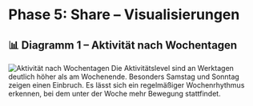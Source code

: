 # Phase 5: Share – Visualisierungen

## 📊 Diagramm 1 – Aktivität nach Wochentagen  

![Aktivität nach Wochentagen](images/diagramm1.png) 
Die Aktivitätslevel sind an Werktagen deutlich höher als am Wochenende. Besonders Samstag und Sonntag zeigen einen Einbruch. Es lässt sich ein regelmäßiger Wochenrhythmus erkennen, bei dem unter der Woche mehr Bewegung stattfindet.


